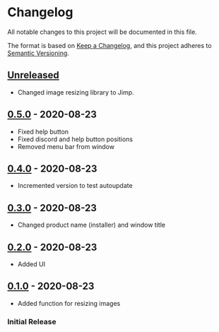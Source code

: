 # Changelog
All notable changes to this project will be documented in this file.

The format is based on [Keep a Changelog](https://keepachangelog.com/en/1.0.0/),
and this project adheres to [Semantic Versioning](https://semver.org/spec/v2.0.0.html).

## [Unreleased]
- Changed image resizing library to Jimp.

## [0.5.0] - 2020-08-23
- Fixed help button
- Fixed discord and help button positions
- Removed menu bar from window

## [0.4.0] - 2020-08-23
- Incremented version to test autoupdate

## [0.3.0] - 2020-08-23
- Changed product name (installer) and window title

## [0.2.0] - 2020-08-23
- Added UI 

## [0.1.0] - 2020-08-23
- Added function for resizing images

### Initial Release

[0.5.0]: https://github.com/VariXx/emote-resizer/tree/v0.5.0
[0.4.0]: https://github.com/VariXx/emote-resizer/tree/v0.4.0
[0.3.0]: https://github.com/VariXx/emote-resizer/tree/v0.3.0
[0.2.0]: https://github.com/VariXx/emote-resizer/tree/v0.2.0
[0.1.0]: https://github.com/VariXx/emote-resizer/tree/v0.1.0
[Unreleased]: https://github.com/VariXx/emote-resizer/compare/v0.5.0...master
